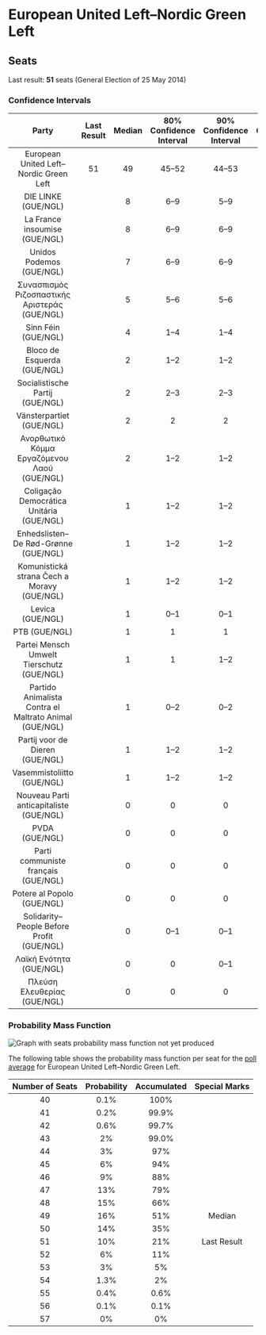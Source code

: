 # European United Left–Nordic Green Left

## Seats

Last result: **51** seats (General Election of 25 May 2014)

### Confidence Intervals

| Party | Last Result | Median | 80% Confidence Interval | 90% Confidence Interval | 95% Confidence Interval | 99% Confidence Interval |
|:-----:|:-----------:|:------:|:-----------------------:|:-----------------------:|:-----------------------:|:-----------------------:|
| European United Left–Nordic Green Left | 51 | 49 | 45–52 | 44–53 | 43–53 | 42–55 |
| DIE LINKE (GUE/NGL) | | 8 | 6–9 | 5–9 | 5–9 | 5–10 |
| La France insoumise (GUE/NGL) | | 8 | 6–9 | 6–9 | 6–9 | 5–10 |
| Unidos Podemos (GUE/NGL) | | 7 | 6–9 | 6–9 | 6–9 | 5–10 |
| Συνασπισμός Ριζοσπαστικής Αριστεράς (GUE/NGL) | | 5 | 5–6 | 5–6 | 5–6 | 5–7 |
| Sinn Féin (GUE/NGL) | | 4 | 1–4 | 1–4 | 1–4 | 1–4 |
| Bloco de Esquerda (GUE/NGL) | | 2 | 1–2 | 1–2 | 1–2 | 1–2 |
| Socialistische Partij (GUE/NGL) | | 2 | 2–3 | 2–3 | 2–3 | 1–4 |
| Vänsterpartiet (GUE/NGL) | | 2 | 2 | 2 | 2–3 | 1–3 |
| Ανορθωτικό Κόμμα Εργαζόμενου Λαού (GUE/NGL) | | 2 | 1–2 | 1–2 | 1–2 | 1–2 |
| Coligação Democrática Unitária (GUE/NGL) | | 1 | 1–2 | 1–2 | 1–2 | 1–3 |
| Enhedslisten–De Rød-Grønne (GUE/NGL) | | 1 | 1–2 | 1–2 | 1–2 | 1–2 |
| Komunistická strana Čech a Moravy (GUE/NGL) | | 1 | 1–2 | 1–2 | 1–2 | 0–2 |
| Levica (GUE/NGL) | | 1 | 0–1 | 0–1 | 0–1 | 0–1 |
| PTB (GUE/NGL) | | 1 | 1 | 1 | 1 | 1 |
| Partei Mensch Umwelt Tierschutz (GUE/NGL) | | 1 | 1 | 1–2 | 1–2 | 0–2 |
| Partido Animalista Contra el Maltrato Animal (GUE/NGL) | | 1 | 0–2 | 0–2 | 0–2 | 0–2 |
| Partij voor de Dieren (GUE/NGL) | | 1 | 1–2 | 1–2 | 0–2 | 0–2 |
| Vasemmistoliitto (GUE/NGL) | | 1 | 1–2 | 1–2 | 1–2 | 1–2 |
| Nouveau Parti anticapitaliste (GUE/NGL) | | 0 | 0 | 0 | 0 | 0 |
| PVDA (GUE/NGL) | | 0 | 0 | 0 | 0 | 0–1 |
| Parti communiste français (GUE/NGL) | | 0 | 0 | 0 | 0 | 0 |
| Potere al Popolo (GUE/NGL) | | 0 | 0 | 0 | 0 | 0 |
| Solidarity–People Before Profit (GUE/NGL) | | 0 | 0–1 | 0–1 | 0–1 | 0–1 |
| Λαϊκή Ενότητα (GUE/NGL) | | 0 | 0 | 0–1 | 0–1 | 0–1 |
| Πλεύση Ελευθερίας (GUE/NGL) | | 0 | 0 | 0 | 0 | 0 |

### Probability Mass Function

![Graph with seats probability mass function not yet produced](average-seats-pmf-europeanunitedleft–nordicgreenleft.png "Seats Probability Mass Function")

The following table shows the probability mass function per seat for the [poll average](average.html) for European United Left–Nordic Green Left.

| Number of Seats | Probability | Accumulated | Special Marks |
|:---------------:|:-----------:|:-----------:|:-------------:|
| 40 | 0.1% | 100% |  |
| 41 | 0.2% | 99.9% |  |
| 42 | 0.6% | 99.7% |  |
| 43 | 2% | 99.0% |  |
| 44 | 3% | 97% |  |
| 45 | 6% | 94% |  |
| 46 | 9% | 88% |  |
| 47 | 13% | 79% |  |
| 48 | 15% | 66% |  |
| 49 | 16% | 51% | Median |
| 50 | 14% | 35% |  |
| 51 | 10% | 21% | Last Result |
| 52 | 6% | 11% |  |
| 53 | 3% | 5% |  |
| 54 | 1.3% | 2% |  |
| 55 | 0.4% | 0.6% |  |
| 56 | 0.1% | 0.1% |  |
| 57 | 0% | 0% |  |


